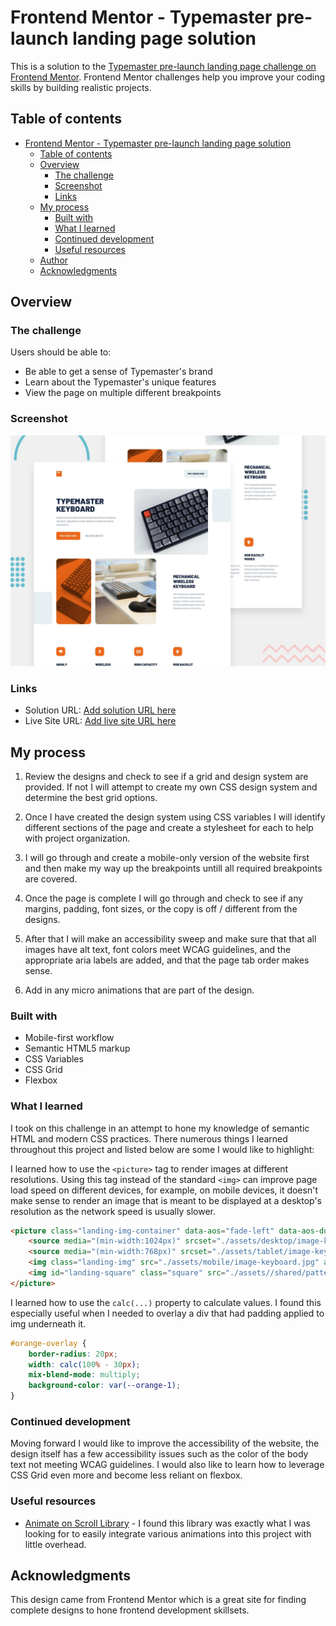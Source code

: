 # Frontend Mentor - Typemaster pre-launch landing page solution

This is a solution to the [Typemaster pre-launch landing page challenge on Frontend Mentor](). Frontend Mentor challenges help you improve your coding skills by building realistic projects.

## Table of contents

-   [Frontend Mentor - Typemaster pre-launch landing page solution](#frontend-mentor---typemaster-pre-launch-landing-page-solution)
    -   [Table of contents](#table-of-contents)
    -   [Overview](#overview)
        -   [The challenge](#the-challenge)
        -   [Screenshot](#screenshot)
        -   [Links](#links)
    -   [My process](#my-process)
        -   [Built with](#built-with)
        -   [What I learned](#what-i-learned)
        -   [Continued development](#continued-development)
        -   [Useful resources](#useful-resources)
    -   [Author](#author)
    -   [Acknowledgments](#acknowledgments)

## Overview

### The challenge

Users should be able to:

-   Be able to get a sense of Typemaster's brand
-   Learn about the Typemaster's unique features
-   View the page on multiple different breakpoints

### Screenshot

![](./preview.jpg)

### Links

-   Solution URL: [Add solution URL here](https://your-solution-url.com)
-   Live Site URL: [Add live site URL here](https://your-live-site-url.com)

## My process

1. Review the designs and check to see if a grid and design system are provided. If not I will attempt to create my own CSS design system and determine the best grid options.

2. Once I have created the design system using CSS variables I will identify different sections of the page and create a stylesheet for each to help with project organization.

3. I will go through and create a mobile-only version of the website first and then make my way up the breakpoints untill all required breakpoints are covered.

4. Once the page is complete I will go through and check to see if any margins, padding, font sizes, or the copy is off / different from the designs.

5. After that I will make an accessibility sweep and make sure that that all images have alt text, font colors meet WCAG guidelines, and the appropriate aria labels are added, and that the page tab order makes sense.

6. Add in any micro animations that are part of the design.

### Built with

-   Mobile-first workflow
-   Semantic HTML5 markup
-   CSS Variables
-   CSS Grid
-   Flexbox

### What I learned

I took on this challenge in an attempt to hone my knowledge of semantic HTML and modern CSS practices. There numerous things I learned throughout this project and listed below are some I would like to highlight:

I learned how to use the `<picture>` tag to render images at different resolutions. Using this tag instead of the standard `<img>` can improve page load speed on different devices, for example, on mobile devices, it doesn't make sense to render an image that is meant to be displayed at a desktop's resolution as the network speed is usually slower.

```html
<picture class="landing-img-container" data-aos="fade-left" data-aos-duration="500">
	<source media="(min-width:1024px)" srcset="./assets/desktop/image-keyboard.jpg" />
	<source media="(min-width:768px)" srcset="./assets/tablet/image-keyboard.jpg" />
	<img class="landing-img" src="./assets/mobile/image-keyboard.jpg" alt="Typemaster keyboard image" />
	<img id="landing-square" class="square" src="./assets//shared/pattern-square.svg" />
</picture>
```

I learned how to use the `calc(...)` property to calculate values. I found this especially useful when I needed to overlay a div that had padding applied to img underneath it.

```css
#orange-overlay {
	border-radius: 20px;
	width: calc(100% - 30px);
	mix-blend-mode: multiply;
	background-color: var(--orange-1);
}
```

### Continued development

Moving forward I would like to improve the accessibility of the website, the design itself has a few accessibility issues such as the color of the body text not meeting WCAG guidelines. I would also like to learn how to leverage CSS Grid even more and become less reliant on flexbox.

### Useful resources

-   [Animate on Scroll Library](https://michalsnik.github.io/aos/) - I found this library was exactly what I was looking for to easily integrate various animations into this project with little overhead.

## Acknowledgments

This design came from Frontend Mentor which is a great site for finding complete designs to hone frontend development skillsets.
